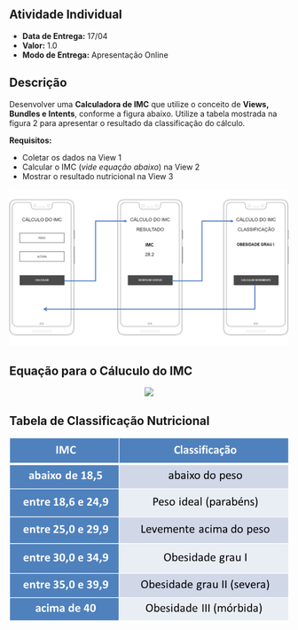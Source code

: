 ## Atividade Individual
* **Data de Entrega:** 17/04
* **Valor:** 1.0
* **Modo de Entrega:** Apresentação Online

## Descrição
Desenvolver uma **Calculadora de IMC** que utilize o conceito de **Views, Bundles e Intents**, conforme a figura abaixo. Utilize a tabela mostrada na figura 2 para apresentar o resultado da classificação do cálculo.

**Requisitos:**
+ Coletar os dados na View 1
+ Calcular o IMC (*vide equação abaixo*) na View 2
+ Mostrar o resultado nutricional na View 3

![Title](atividade_imc.png)

## Equação para o Cáluculo do IMC
<p align="center" style="margin: auto;">
	<img width="300" src="https://render.githubusercontent.com/render/math?math=\IMC = \frac{peso}{altura^2}">
</p>

## Tabela de Classificação Nutricional
<p align="center" style="margin: auto;">
	<img src="tabela_imc.png">
</p>